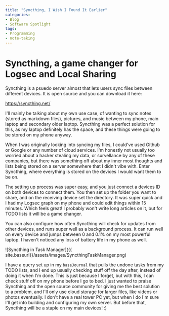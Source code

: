 ```yaml
---
title: "Syncthing, I Wish I Found It Earlier"
categories:
- Blog
- Software Spotlight
tags:
- Programming
- note-taking
---
```

# Syncthing, a game changer for Logsec and Local Sharing

Syncthing is a psuedo server almost that lets users sync files between different devices. It is open source and you can download it here:

https://syncthing.net/

I'll mainly be talking about my own use case, of wanting to sync notes (stored as markdown files), pictures, and music between my phone, main laptop and secondary older laptop. Syncthing was a perfect solution for this, as my laptop definitely has the space, and these things were going to be stored on my phone anyway. 

When I was originally looking into syncing my files, I could've used Github or Google or any number of cloud services. I'm honestly not usually too worried about a hacker stealing my data, or survellance by any of these companies, but there was something off about my inner most thoughts and lists being stored on a server somewhere that I didn't vibe with. Enter Syncthing, where everything is stored on the devices I would want them to be on.

The setting up process was super easy, and you just connect a devices ID on both devices to connect them. You then set up the folder you want to share, and on the receiving device set the directory. It was super quick and I had my Logsec graph on my phone and could edit things within 15 minutes. Which feels great! I probably won't write long articles on it, but for TODO lists it will be a game changer.

You can also configure how often Syncthing will check for updates from other devices, and runs super well as a background process. It can run well on every device and jumps between 0 and 0.1% on my most powerful laptop. I haven't noticed any loss of battery life in my phone as well.

![Syncthing in Task Manager]({{ site.baseurl}}/assets/images/SyncthingTaskManager.png)

I have a query set up in my `baseJournal` that pulls the undone tasks from my TODO lists, and I end up usually checking stuff off the day after, instead of doing it when I'm done. This is just because I forget, but with this, I can check stuff off on my phone before I go to bed. I just wanted to praise Syncthing and the open source community for giving me the best solution to a problem, and I'll only use cloud storage for larger files, like videos or photos eventually. I don't have a real tower PC yet, but when I do I'm sure I'll get into building and configuring my own server. But before that, Syncthing will be a staple on my main devices! :)
